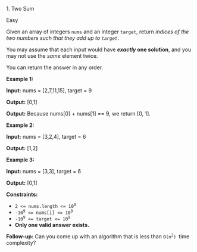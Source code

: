 ﻿1\. Two Sum

Easy

Given an array of integers `nums` and an integer `target`, return _indices of the two numbers such that they add up to `target`_.

You may assume that each input would have **_exactly_ one solution**, and you may not use the _same_ element twice.

You can return the answer in any order.

**Example 1:**

**Input:** nums = \[2,7,11,15\], target = 9

**Output:** \[0,1\]

**Output:** Because nums\[0\] + nums\[1\] == 9, we return \[0, 1\]. 

**Example 2:**

**Input:** nums = \[3,2,4\], target = 6

**Output:** \[1,2\] 

**Example 3:**

**Input:** nums = \[3,3\], target = 6

**Output:** \[0,1\] 

**Constraints:**

*   <code>2 <= nums.length <= 10<sup>4</sup></code>
*   <code>-10<sup>9</sup> <= nums[i] <= 10<sup>9</sup></code>
*   <code>-10<sup>9</sup> <= target <= 10<sup>9</sup></code>
*   **Only one valid answer exists.**

**Follow-up:** Can you come up with an algorithm that is less than <code>O(n<sup>2</sup>) </code>time complexity?